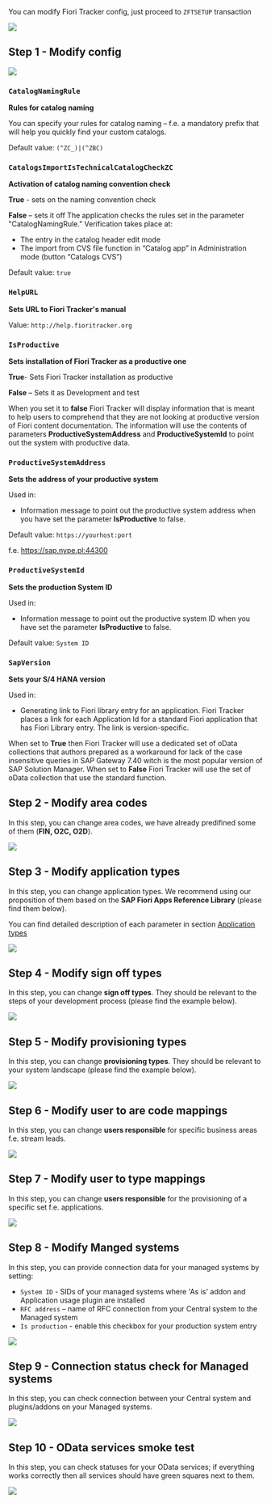 You can modify Fiori Tracker config, just proceed to `ZFTSETUP` transaction

![](res/zftsetup.png)

## Step 1 - Modify config

![](res/modify_config.png)

### `CatalogNamingRule`

**Rules for catalog naming**

You can specify your rules for catalog naming – f.e. a mandatory prefix that will help you quickly find your custom catalogs.

Default value: `(^ZC_)|(^ZBC)`

### `CatalogsImportIsTechnicalCatalogCheckZC`

**Activation of catalog naming convention check**

**True** - sets on the naming convention check

**False** – sets it off
The application checks the rules set in the parameter "CatalogNamingRule." Verification takes place at:
- The entry in the catalog header edit mode
- The import from CVS file function in “Catalog app” in Administration mode (button “Catalogs CVS”)

Default value: `true`

### `HelpURL`

**Sets URL to Fiori Tracker's manual**

Value: `http://help.fioritracker.org`

### `IsProductive` 

**Sets installation of Fiori Tracker as a productive one**

**True**- Sets Fiori Tracker installation as productive

**False** – Sets it as Development and test

When you set it to **false** Fiori Tracker will display information that is meant to help users to comprehend that they are not looking at productive version of Fiori content documentation. The information will use the contents of parameters **ProductiveSystemAddress** and **ProductiveSystemId** to point out the system with productive data.

### `ProductiveSystemAddress`

**Sets the address of your productive system**

Used in:
-	Information message to point out the productive system address when you have set the parameter **IsProductive** to false.

Default value: `https://yourhost:port`

f.e. https://sap.nype.pl:44300

### `ProductiveSystemId`

**Sets the production System ID**

Used in:
-	Information message to point out the productive system ID when you have set the parameter **IsProductive** to false.

Default value: `System ID`

### `SapVersion`

**Sets your S/4 HANA version**

Used in:
-	Generating link to Fiori library entry for an application. 
Fiori Tracker places a link for each Application Id for a standard Fiori application that has Fiori Library entry. The link is version-specific.

When set to **True** then Fiori Tracker will use a dedicated set of oData collections that authors prepared as a workaround for lack of the case insensitive queries in SAP Gateway 7.40 witch is the most popular version of SAP Solution Manager. When set to **False** Fiori Tracker will use the set of oData collection that use the standard function.

## Step 2 - Modify area codes

In this step, you can change area codes, we have already predifined some of them (**FIN, O2C, O2D**).

![](/res/area_codes.png)

## Step 3 - Modify application types

In this step, you can change application types. We recommend using our proposition of them based on the **SAP Fiori Apps Reference Library** (please find them below).

You can find detailed description of each parameter in section [Application types](/conf/main-part/apptypes.md)

![](/res/app_types.png)

## Step 4 - Modify sign off types

In this step, you can change **sign off types**. They should be relevant to the steps of your development process (please find the example below).

![](/res/sign_off_types.png)

## Step 5 - Modify provisioning types

In this step, you can change **provisioning types**. They should be relevant to your system landscape (please find the example below).

![](/res/provisioning_types.png)

## Step 6 - Modify user to are code mappings

In this step, you can change **users responsible** for specific business areas f.e. stream leads.

![](/res/user_to_area.png)

## Step 7 - Modify user to type mappings

In this step, you can change **users responsible** for the provisioning of a specific set f.e. applications.

![](/res/user_to_type.png)

## Step 8 - Modify Manged systems

In this step, you can provide connection data for your managed systems by setting:
- `System ID` -  SIDs of your managed systems where 'As is' addon and Application usage plugin are installed
- `RFC address` – name of RFC connection from your Central system to the Managed system
- `Is production` - enable this checkbox for your production system entry

![](/res/modify_managed_systems.png)

## Step 9 - Connection status check for Managed systems

In this step, you can check connection between your Central system and plugins/addons on your Managed systems.

![](/res/connection_check.png)

## Step 10 - OData services smoke test

In this step, you can check statuses for your OData services; if everything works correctly then all services should have green squares next to them.

![](/res/odata_smoke_test.png)
